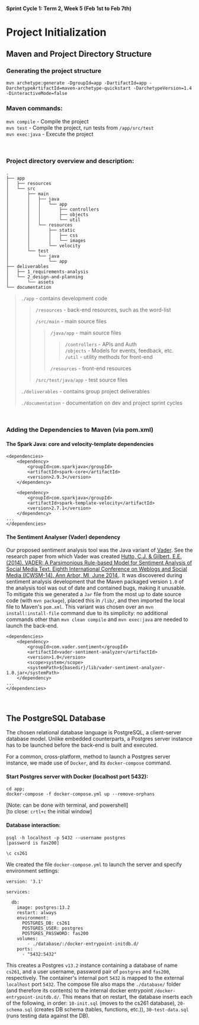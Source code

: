 #### Sprint Cycle 1: Term 2, Week 5 (Feb 1st to Feb 7th)
# Project Initialization

## Maven and Project Directory Structure
### Generating the project structure
```
mvn archetype:generate -DgroupId=app -DartifactId=app -DarchetypeArtifactId=maven-archetype-quickstart -DarchetypeVersion=1.4 -DinteractiveMode=false
```

### Maven commands:<br>
```mvn compile``` - Compile the project<br>
```mvn test``` - Compile the project, run tests from ```/app/src/test```<br>
```mvn exec:java``` - Execute the project<br>

<br>

### Project directory overview and description:
```
.
├── app
│   ├── resources
│   └── src
│       ├── main
│       │   ├── java
│       │   │   └── app
│       │   │       ├── controllers
│       │   │       ├── objects
│       │   │       └── util
│       │   └── resources
│       │       ├── static
│       │       │   ├── css
│       │       │   └── images
│       │       └── velocity
│       └── test
│           └── java
│               └── app
├── deliverables
│   ├── 1_requirements-analysis
│   └── 2_design-and-planning
│       └── assets
└── documentation
```

>```./app``` - contains development code<br>
>
>> ```/resources``` - back-end resources, such as the word-list<br>
>>
>> ```/src/main``` - main source files<br>
>>
>>> ```/java/app``` - main source files<br>
>>>
>>>> ```/controllers``` - APIs and Auth<br>
>>>> ```/objects``` - Models for events, feedback, etc.<br>
>>>> ```/util``` - utility methods for front-end<br>
>>>>
>>> ```/resources``` - front-end resources<br>
>>>
>> ```/src/test/java/app``` - test source files<br>
>>
>```./deliverables``` - contains group project deliverables<br>
>
>```./documentation``` - documentation on dev and project sprint cycles<br>
>

<br>

### Adding the Dependencies to Maven (via pom.xml)

#### The Spark Java: core and velocity-template dependencies
```
<dependencies>
    <dependency>
        <groupId>com.sparkjava</groupId>
        <artifactId>spark-core</artifactId>
        <version>2.9.3</version>
    </dependency>

    <dependency>
        <groupId>com.sparkjava</groupId>
        <artifactId>spark-template-velocity</artifactId>
        <version>2.7.1</version>
    </dependency>
...
</dependencies>
```

#### The Sentiment Analyser (Vader) dependency
Our proposed sentiment analysis tool was the Java variant of [Vader](https://github.com/cjhutto/vaderSentiment). See the research paper from which Vader was created [Hutto, C.J. & Gilbert, E.E. (2014). VADER: A Parsimonious Rule-based Model for Sentiment Analysis of Social Media Text. Eighth International Conference on Weblogs and Social Media (ICWSM-14). Ann Arbor, MI, June 2014.](https://www.aaai.org/ocs/index.php/ICWSM/ICWSM14/paper/view/8109/8122).
It was discovered during sentiment analysis development that the Maven packaged version `1.0` of the analysis tool was out of date and contained bugs, making it unusable. To mitigate this we generated a `Jar` file from the most up to date source code (with `mvn package`), placed this in `/lib/`, and then imported the local file to Maven's `pom.xml`. This variant was chosen over an `mvn install:install-file` command due to its simplicity: no additional commands other than `mvn clean compile` and `mvn exec:java` are needed to launch the back-end.
```
<dependencies>
    <dependency>
        <groupId>com.vader.sentiment</groupId>
        <artifactId>vader-sentiment-analyzer</artifactId>
        <version>1.0</version>
        <scope>system</scope>
        <systemPath>${basedir}/lib/vader-sentiment-analyzer-1.0.jar</systemPath>
    </dependency>
...
</dependencies>
```
<br>

## The PostgreSQL Database 

The chosen relational database language is PostgreSQL, a client-server database model. Unlike embedded counterparts, a Postgres server instance has to be launched before the back-end is built and executed. 

For a common, cross-platform, method to launch a Postgres server instance, we made use of `Docker`, and its `docker-compose` command.

#### Start Postgres server with Docker (localhost port 5432):
```
cd app;
docker-compose -f docker-compose.yml up --remove-orphans
```
[Note: can be done with terminal, and powershell]<br>
[to close: `crtl+c` the initial window] <br>


#### Database interaction:
```
psql -h localhost -p 5432 --username postgres
[password is fas200]

\c cs261
```

We created the file `docker-compose.yml` to launch the server and specify environment settings:
```
version: '3.1'

services:

  db:
    image: postgres:13.2
    restart: always
    environment:
      POSTGRES_DB: cs261
      POSTGRES_USER: postgres
      POSTGRES_PASSWORD: fas200
    volumes:
        - ./database/:/docker-entrypoint-initdb.d/
    ports:
      - "5432:5432"
```

This creates a Postgres `v13.2` instance containing a database of name `cs261`, and a user username, password pair of `postgres` and `fas200`, respectively. The container's internal port `5432` is mapped to the external `localhost` port `5432`. The compose file also maps the `./database/` folder (and therefore its contents) to the internal docker entrypoint `/docker-entrypoint-initdb.d/`. This means that on restart, the database inserts each of the following, in order: `10-init.sql` (moves to the cs261 database), `20-schema.sql` (creates DB schema (tables, functions, etc.)), `30-test-data.sql` (runs testing data against the DB).

<!-- ### MacOS Guide:
Start PostgreSQL server:
```
pg_ctl -D /usr/local/var/postgres start && brew services start postgresql
```

Interact with database:
```
psql postgres 
\c database
```

Stop PostgreSQL server:
```
pg_ctl -D /usr/local/var/postgres stop && brew services stop postgresql
``` -->